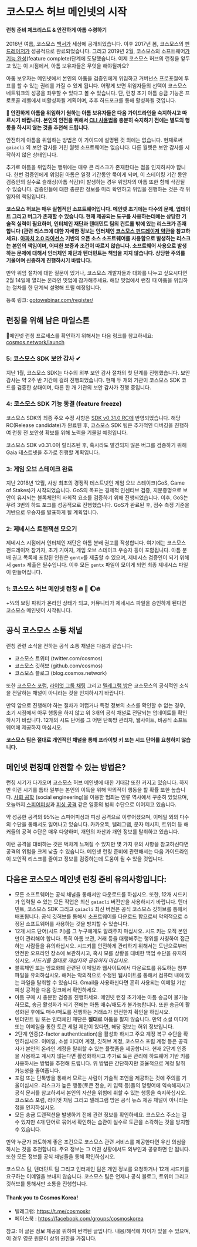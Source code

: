 # 코스모스 허브 메인넷의 시작

#### 런칭 준비 체크리스트 & 안전하게 아톰 수령하기

2016년 여름, 코스모스 [백서가](https://cosmos.network/resources/whitepaper) 세상에 공개되었습니다. 이후 2017년 봄, 코스모스의 [펀드레이저가](펀드레이저가) 성공적으로 완료되었습니다. 그리고 2019년 2월, 코스모스의 소프트웨어[가 기능 완성](https://github.com/cosmos/cosmos-sdk/releases/tag/v0.31.0)(feature complete)단계에 도달했습니다. 이제 코스모스 허브의 런칭을 앞두고 있는 이 시점에서, 아톰 보유자들은 무엇을 해야될까요?

아톰 보유자는 메인넷에서 본인의 아톰을 검증인에게 위임하고 거버넌스 프로포절에 투표를 할 수 있는 권리를 가질 수 있게 됩니다. 어떻게 보면 위임자들의 선택이 코스모스 네트워크의 성공을 좌우할 수 있다고 볼 수 있습니다. 단, 런칭 초기 아톰 송금 기능은 프로토콜 레벨에서 비활성화될 계획이며, 추후 하드포크를 통해 활성화될 것입니다.

**📒 안전하게 아톰을 위임하기 원하는 아톰 보유자들은 다음 가이드라인을 숙지하시고 따르시기 바랍니다. 본인의 안전을 위해서 [CLI 사용법](https://github.com/bitsongofficial/go-bitsong/blob/develop/docs/delegators/delegator-guide-cli.md)을 충분히 숙지하기 전에는 별도의 행동을 하시지 않는 것을 추천해 드립니다.**

안전하게 아톰을 위임하는 방법은 이 가이드에 설명된 것 외에는 없습니다. 현재로써 `gaiacli` 외 보안 감사를 거친 월렛 소프트웨어는 없습니다. 다른 월렛은 보안 감사를 시작하지 않은 상태입니다.

추가로 아톰을 위임하는 행위에는 매우 큰 리스크가 존재한다는 점을 인지하셔야 합니다. 한번 검증인에게 위임된 아톰은 일정 기간동안 묶이게 되며, 이 스테이킹 기간 동안 검증인의 실수로 슬래싱(아톰 삭감)이 발생하는 경우 위임자의 아톰 또한 함께 삭감될 수 있습니다. 검증인들에 대한 충분한 정보를 미리 확인하고 위임을 진행하는 것은 각 위임자의 책임입니다.

**코스모스 허브는 매우 실험적인 소프트웨어입니다. 메인넷 초기에는 다수의 문제, 업데이트 그리고 버그가 존재할 수 있습니다. 현재 제공되는 도구를 사용하는데에는 상당한 기술적 실력이 필요하며, 인터체인 재단과 텐더민트 팀의 컨트롤 밖에 있는 리스크가 존재합니다 (관련 리스크에 대한 자세한 정보는 인터체인 [코스모스 펀드레이저 약관](https://github.com/cosmos/cosmos/blob/master/fundraiser/Interchain%20Cosmos%20Contribution%20Terms%20-%20FINAL.pdf)을 참고하세요). [아파치 2.0 라이선스](https://www.apache.org/licenses/LICENSE-2.0) 기반의 오픈 소스 소프트웨어를 사용함으로 발생하는 리스크는 본인의 책임이며, 어떠한 보증과 조건이 따르지 않습니다. 소프트웨어 사용으로 발생하는 문제에 대해서 인터체인 재단과 텐더민트는 책임을 지지 않습니다. 상당한 주의를 기울이며 신중하게 진행하시기 바랍니다.**

만약 위임 절차에 대한 질문이 있거나, 코스모스 개발자들과 대화를 나누고 싶으시다면 2월 14일에 열리는 온라인 밋업에 참가해주세요. 해당 밋업에서 런칭 때 아톰을 위임하는 절차를 한 단계씩 설명해 드릴 예정입니다.

등록 링크: [gotowebinar.com/register/](https://register.gotowebinar.com/register/5028753165739687691)

## 런칭을 위해 남은 마일스톤

🚦메인넷 런칭 프로세스를 확인하기 위해서는 다음 링크를 참고하세요: [cosmos.network/launch](https://cosmos.network/launch)

### 5: 코스모스 SDK 보안 감사 ✔
지난 1월, 코스모스 SDK는 다수의 외부 보안 감사 절차의 첫 단계를 진행했습니다. 보안 감사는 약 2주 반 기간에 걸려 진행되었습니다. 현재 두 개의 기관이 코스모스 SDK 코드를 검증한 상태이며, 다른 한 개 기관의 보안 감사가 진행 중입니다.

### 4: 코스모스 SDK 기능 동결 (feature freeze)
코스모스 SDK의 최종 주요 수정 사항은 [SDK v0.31.0 RC에](https://github.com/cosmos/cosmos-sdk/projects/27) 반영되었습니다. 해당 RC(Release candidate)가 완료된 후, 코스모스 SDK 팀은 추가적인 디버깅을 진행하여 런칭 전 보안성 확보를 위해 노력을 기울일 예정입니다.

코스모스 SDK v0.31.0이 릴리즈된 후, 혹시라도 발견되지 않은 버그를 검증하기 위해 Gaia 테스트넷을 추가로 진행할 계획입니다.

### 3: 게임 오브 스테이크 완료
지난 2018년 12월, 사상 최초의 경쟁적 테스트넷인 게임 오브 스테이크(GoS, Game of Stakes)가 시작되었습니다. GoS의 목표는 경제적 인센티브 검증, 지분증명으로 보안이 유지되는 블록체인의 사회적 요소를 검증하기 위해 진행되었습니다. 이후, GoS는 무려 3번의 하드 포크를 성공적으로 진행했습니다. GoS가 완료된 후, 점수 측정 기준을 기반으로 우승자를 발표하게 될 계획입니다.

### 2: 제네시스 트랜잭션 모으기
제네시스 시점에서 인터체인 재단은 아톰 분배 권고를 작성합니다. 여기에는 코스모스 펀드레이저 참가자, 초기 기여자, 게임 오브 스테이크 우승자 등이 포함됩니다. 아톰 분배 권고 목록에 포함된 인원은 `gentx`를 제출할 수 있으며, 제네시스 검증인이 되기 위해서 `gentx` 제출은 필수입니다. 이후 모든 `gentx` 파일이 모이게 되면 최종 제네시스 파일이 만들어집니다.

### 1: 코스모스 허브 메인넷 런칭 🔥 🚀 🌔🔥
+⅔의 보팅 파워가 온라인 상태가 되고, 커뮤니티가 제네시스 파일을 승인하게 된다면 코스모스 메인넷이 시작됩니다.

## 공식 코스모스 소통 채널
런칭 관련 소식을 전하는 공식 소통 채널은 다음과 같습니다:

* 코스모스 트위터 (twitter.com/cosmos)
* 코스모스 깃허브 (github.com/cosmos)
* 코스모스 블로그 (blog.cosmos.network)

또한 [코스모스 포럼](https://forum.cosmos.network/), [라이엇 그룹 채팅](https://riot.im/app/#/group/+cosmos:matrix.org) 그리고 [텔레그램 방](http://t.me/cosmosproject)은 코스모스의 공식적인 소식을 전달하는 채널이 아니라는 것을 인지하시기 바랍니다.

만약 앞으로 진행해야 하는 절차가 어렵거나 특정 정보의 소스를 확인할 수 없는 경우, 초기 시점에서 아무 행동을 하지 않고 위 3개의 공식 채널로 전달되는 업데이트를 확인하시기 바랍니다. 12개의 시드 단어를 그 어떤 단톡방 관리자, 웹사이트, 비공식 소프트웨어에 제공하지 마십시오.

**코스모스 팀은 절대로 개인적인 채널을 통해 프라이빗 키 또는 시드 단어를 요청하지 않습니다.**

## 메인넷 런칭때 안전할 수 있는 방법은?

런칭 시기가 다가오며 코스모스 허브 메인넷에 대한 기대감 또한 커지고 있습니다. 하지만 이런 시기를 틈타 일부는 본인의 이득을 위해 악의적이 행동을 할 확률 또한 높습니다. [사회 공학](https://terms.naver.com/entry.nhn?docId=863068&cid=42346&categoryId=42346) (social engineering)을 이용한 범죄는 인류 역사에서 꾸준히 있었으며, 오늘까지 [스피어피싱](https://terms.naver.com/entry.nhn?docId=3434661&cid=40942&categoryId=32828)과 [피싱 공격](https://terms.naver.com/entry.nhn?docId=3432525&cid=58445&categoryId=58445) 같은 일종의 범죄 수단으로 이어지고 있습니다.

약 성공한 공격의 95%는 스피어피싱과 피싱 공격으로 이루어졌으며, 이메일 외의 다수의 수단을 통해서도 일어나고 있습니다. 카카오톡, 텔레그램, 문자 메시지, 트위터 등 해커들의 공격 수단은 매우 다양하며, 개인의 자산과 개인 정보를 탈취하고 있습니다.

이런 공격을 대비하는 것은 벅차게 느껴질 수 있지만 몇 가지 유의 사항을 참고하신다면 공격의 위험을 크게 낮출 수 있습니다. 메인넷 런칭 준비에 관련해서는 다음 가이드라인이 보안적 리스크를 줄이고 정보를 검증하는데 도움이 될 수 있을 것입니다.

## 다음은 코스모스 메인넷 런칭 준비 유의사항입니다:

* 모든 소프트웨어는 공식 채널을 통해서만 다운로드를 하십시오. 또한, 12개 시드키가 입력될 수 있는 모든 작업은 최신 `gaiacli` 버전만을 사용하시기 바랍니다. 텐더민트, 코스모스 SDK 그리고 `gaiacli` 최신 버전은 공식 코스모스 깃허브를 통해서 배포됩니다. 공식 깃허브를 통해서 소프트웨어를 다운로드 함으로써 악의적으로 수정된 소프트웨어를 사용하는 것을 방지할 수 있습니다.
* 12개 시드 단어(시드 키)를 그 누구에게도 알려주지 마십시오. 시드 키는 오직 본인만이 관리해야 합니다. 특히 아톰 보관, 거래 등을 대행해주는 행위를 사칭하여 접근하는 사람들을 유의하십시오. 시드키를 안전하게 관리하기 위해서는 도난으로부터 안전한 오프라인 장소에 보관하시고, 혹시 모를 상황을 대비한 백업 수단을 유지하십시오. *시드키를 절대로 제삼자와 공유하지 마십시오.*
* 블록체인 또는 암호화폐 관련된 이메일과 웹사이트에서 다운로드를 유도하는 첨부 파일을 유의하십시오. 해커는 악의적으로 수정된 웹사이트를 통해서 컴퓨터 내에 있는 파일을 탈취할 수 있습니다. Gmail을 사용하신다면 흔히 사용되는 이메일 기반 피싱 공격을 다음 링크에서 확인하세요.
* 아톰 구매 시 충분한 검증을 진행하세요. 메인넷 런칭 초기에는 아톰 송금이 불가능 하므로, 송금 활성화가 되기 전에는 아톰 매수/매도가 불가능합니다. 또한 송금이 활성화된 후에도 매수/매도를 진행하는 거래소가 안전한지 확인을 하십시오.
* 텐더민트 팀 또는 인터체인 재단은 **절대로** 아톰을 팔지 않습니다. 만약 소셜 미디어 또는 이메일을 통한 토큰 세일 제안이 있다면, 해당 정보는 허위 정보입니다.
* 2단계 인증(2-factor authentication)을 활성화 하시고 주요 계정 복구 수단을 확인하십시오. 이메일, 소셜 미디어 계정, 깃허브 계정, 코스모스 포럼 계정 등은 공격자가 본인의 온라인 계정을 탈취할 수 있는 플랫폼을 제공합니다. 현재 2단계 인증을 사용하고 계시지 않는다면 활성화하시고 추가로 토큰 관리에 하드웨어 기반 키를 사용하시는 방법을 추천해 드립니다. 위 방법은 간단하지만 효율적으로 계정 탈취 가능성을 줄여줍니다.
* 포럼 또는 단톡방을 통해서 모르는 사람이 기술적 조언을 제공하는 것에 주의를 기울이십시오. 리스크가 높은 행동(토큰 전송, 키 입력 등)들의 명령어에 익숙해지시고 공식 문서를 참고하셔서 본인의 자산을 위험에 취할 수 있는 행동을 숙지하십시오. 코스모스 포럼, 라이엇 채팅 그리고 텔레그램 방은 공식 뉴스 제공 채널이 아니라는 점을 인지하십시오.
* 모든 송금 트랜잭션을 발생하기 전에 관련 정보를 확인하세요. 코스모스 주소는 길 수 있지만 4개 단어로 묶어서 확인하는 습관이 실수로 토큰을 소각하는 것을 방지할 수 있습니다.

만약 누군가 과도하게 좋은 조건으로 코스모스 관련 서비스를 제공한다면 우선 의심을 하시는 것을 추천합니다. 주요 정보는 그 어떤 상황에서도 외부인과 공유하면 안 됩니다. 또한 모든 정보를 공식 채널들을 통해 확인하십시오.

코스모스 팀, 텐더민트 팀 그리고 인터체인 팀은 개인 정보를 요청하거나 12개 시드키를 요구하는 이메일을 보내지 않습니다. 코스모스 팀은 언제나 공식 블로그, 트위터 그리고 깃허브를 통해서만 소통을 진행합니다.

#### Thank you to Cosmos Korea!
* 텔레그램: https://t.me/cosmoskr
* 페이스북 : https://facebook.com/groups/cosmoskorea

참고: 이 글은 정보 제공을 위하여 번역된 글입니다. 내용/해석에 차이가 있을 수 있으며, 이 경우 영문 원문이 상위 권한을 가집니다.
